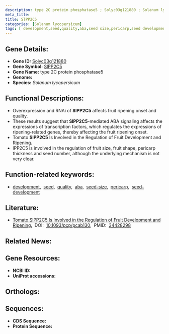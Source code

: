 ```yaml
---
description: type 2C protein phosphatase5 ; Solyc03g121880 ; Solanum lycopersicum
meta_title:
title: SlPP2C5
categories: [Solanum lycopersicum]
tags: [ development,seed,quality,aba,seed size,pericarp,seed development ]
---
```


## Gene Details:
- **Gene ID:** [Solyc03g121880]()
- **Gene Symbol:** <u>SlPP2C5</u>
- **Gene Name:** type 2C protein phosphatase5
- **Genome:** []()
- **Species:** *Solanum lycopersicum*

## Functional Descriptions:
   - Overexpression and RNAi of **SlPP2C5** affects fruit ripening onset and quality.
   - These results suggest that **SlPP2C5**-mediated ABA signaling affects the expressions of transcription factors, which regulates the expressions of ripening-related genes, thereby affecting the fruit ripening onset.
   - Tomato **SlPP2C5** Is Involved in the Regulation of Fruit Development and Ripening.
   - lPP2C5 is involved in the regulation of fruit size, fruit shape, pericarp thickness and seed number, although the underlying mechanism is not very clear.

## Function-related keywords:
   - [development](/tags/development/),&nbsp;&nbsp;[seed](/tags/seed/),&nbsp;&nbsp;[quality](/tags/quality/),&nbsp;&nbsp;[aba](/tags/aba/),&nbsp;&nbsp;[seed-size](/tags/seed-size/),&nbsp;&nbsp;[pericarp](/tags/pericarp/),&nbsp;&nbsp;[seed-development](/tags/seed-development/)

## Literature:
   - [Tomato SlPP2C5 Is Involved in the Regulation of Fruit Development and Ripening.](https://doi.org/10.1093/pcp/pcab130)&nbsp;&nbsp;DOI:&nbsp;&nbsp;[10.1093/pcp/pcab130](https://doi.org/10.1093/pcp/pcab130);&nbsp;&nbsp;PMID:&nbsp;&nbsp;[34428298](https://pubmed.ncbi.nlm.nih.gov/34428298/)

## Related News:

## Gene Resources:
- **NCBI ID:**  [](https://www.ncbi.nlm.nih.gov/gene/?term=)
- **UniProt accessions:**  [](https://www.uniprot.org/uniprotkb//entry)

## Orthologs:

## Sequences:
- **CDS Sequence:**
- **Protein Sequence:**
